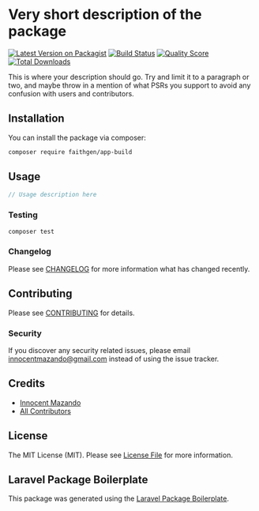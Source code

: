 # Very short description of the package

[![Latest Version on Packagist](https://img.shields.io/packagist/v/faithgen/app-build.svg?style=flat-square)](https://packagist.org/packages/faithgen/app-build)
[![Build Status](https://img.shields.io/travis/faithgen/app-build/master.svg?style=flat-square)](https://travis-ci.org/faithgen/app-build)
[![Quality Score](https://img.shields.io/scrutinizer/g/faithgen/app-build.svg?style=flat-square)](https://scrutinizer-ci.com/g/faithgen/app-build)
[![Total Downloads](https://img.shields.io/packagist/dt/faithgen/app-build.svg?style=flat-square)](https://packagist.org/packages/faithgen/app-build)

This is where your description should go. Try and limit it to a paragraph or two, and maybe throw in a mention of what PSRs you support to avoid any confusion with users and contributors.

## Installation

You can install the package via composer:

```bash
composer require faithgen/app-build
```

## Usage

``` php
// Usage description here
```

### Testing

``` bash
composer test
```

### Changelog

Please see [CHANGELOG](CHANGELOG.md) for more information what has changed recently.

## Contributing

Please see [CONTRIBUTING](CONTRIBUTING.md) for details.

### Security

If you discover any security related issues, please email innocentmazando@gmail.com instead of using the issue tracker.

## Credits

- [Innocent Mazando](https://github.com/faithgen)
- [All Contributors](../../contributors)

## License

The MIT License (MIT). Please see [License File](LICENSE.md) for more information.

## Laravel Package Boilerplate

This package was generated using the [Laravel Package Boilerplate](https://laravelpackageboilerplate.com).